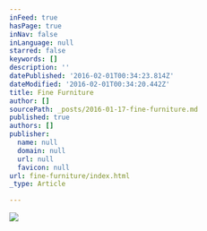 ```yaml
---
inFeed: true
hasPage: true
inNav: false
inLanguage: null
starred: false
keywords: []
description: ''
datePublished: '2016-02-01T00:34:23.814Z'
dateModified: '2016-02-01T00:34:20.442Z'
title: Fine Furniture
author: []
sourcePath: _posts/2016-01-17-fine-furniture.md
published: true
authors: []
publisher:
  name: null
  domain: null
  url: null
  favicon: null
url: fine-furniture/index.html
_type: Article

---
```

![](https://the-grid-user-content.s3-us-west-2.amazonaws.com/92983573-5d91-46b8-90a5-21fe66c8dee7.jpg)